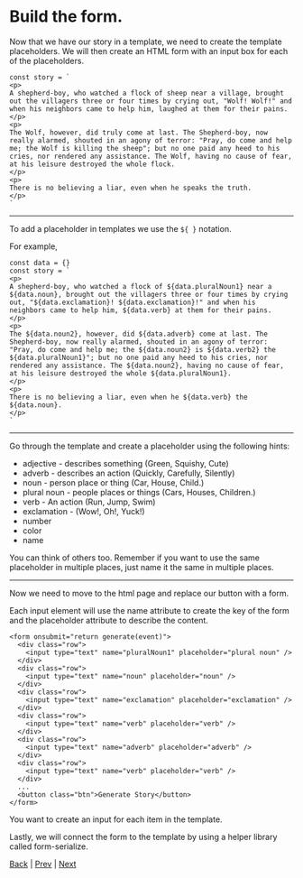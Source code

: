 # Build the form.

Now that we have our story in a template, we need to create the template
placeholders. We will then create an HTML form with an input box for each
of the placeholders.

```
const story = `
<p>
A shepherd-boy, who watched a flock of sheep near a village, brought out the villagers three or four times by crying out, "Wolf! Wolf!" and when his neighbors came to help him, laughed at them for their pains.
</p>
<p>
The Wolf, however, did truly come at last. The Shepherd-boy, now really alarmed, shouted in an agony of terror: "Pray, do come and help me; the Wolf is killing the sheep"; but no one paid any heed to his cries, nor rendered any assistance. The Wolf, having no cause of fear, at his leisure destroyed the whole flock.
</p>
<p>
There is no believing a liar, even when he speaks the truth.
</p>
`
```

---

To add a placeholder in templates we use the `${ }` notation.

For example,

```
const data = {}
const story = `
<p>
A shepherd-boy, who watched a flock of ${data.pluralNoun1} near a ${data.noun}, brought out the villagers three or four times by crying out, "${data.exclamation}! ${data.exclamation}!" and when his neighbors came to help him, ${data.verb} at them for their pains.
</p>
<p>
The ${data.noun2}, however, did ${data.adverb} come at last. The Shepherd-boy, now really alarmed, shouted in an agony of terror: "Pray, do come and help me; the ${data.noun2} is ${data.verb2} the ${data.pluralNoun1}"; but no one paid any heed to his cries, nor rendered any assistance. The ${data.noun2}, having no cause of fear, at his leisure destroyed the whole ${data.pluralNoun1}.
</p>
<p>
There is no believing a liar, even when he ${data.verb} the ${data.noun}.
</p>
`
```

---

Go through the template and create a placeholder using the following hints:

* adjective - describes something (Green, Squishy, Cute)
* adverb - describes an action (Quickly, Carefully, Silently)
* noun - person place or thing (Car, House, Child.)
* plural noun - people places or things (Cars, Houses, Children.)
* verb - An action (Run, Jump, Swim)
* exclamation - (Wow!, Oh!, Yuck!)
* number
* color
* name

You can think of others too. Remember if you want to use the same placeholder in
multiple places, just name it the same in multiple places.

---

Now we need to move to the html page and replace our button with a form.

Each input element will use the name attribute to create the key of the form
and the placeholder attribute to describe the content.

```
<form onsubmit="return generate(event)">
  <div class="row">
    <input type="text" name="pluralNoun1" placeholder="plural noun" />
  </div>
  <div class="row">
    <input type="text" name="noun" placeholder="noun" />
  </div>
  <div class="row">
    <input type="text" name="exclamation" placeholder="exclamation" />
  </div>
  <div class="row">
    <input type="text" name="verb" placeholder="verb" />
  </div>
  <div class="row">
    <input type="text" name="adverb" placeholder="adverb" />
  </div>
  <div class="row">
    <input type="text" name="verb" placeholder="verb" />
  </div>
  ...
  <button class="btn">Generate Story</button>
</form>
```

You want to create an input for each item in the template.

Lastly, we will connect the form to the template by using a helper library called
form-serialize.

[Back](.) | [Prev](1) | [Next](3)
